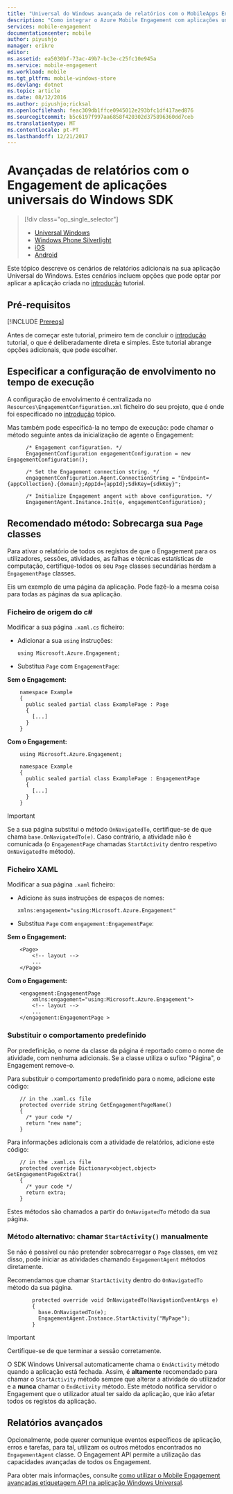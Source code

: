 ```yaml
---
title: "Universal do Windows avançada de relatórios com o MobileApps Engagement"
description: "Como integrar o Azure Mobile Engagement com aplicações universais do Windows"
services: mobile-engagement
documentationcenter: mobile
author: piyushjo
manager: erikre
editor: 
ms.assetid: ea5030bf-73ac-49b7-bc3e-c25fc10e945a
ms.service: mobile-engagement
ms.workload: mobile
ms.tgt_pltfrm: mobile-windows-store
ms.devlang: dotnet
ms.topic: article
ms.date: 08/12/2016
ms.author: piyushjo;ricksal
ms.openlocfilehash: feac309db1ffce0945012e293bfc1df417aed876
ms.sourcegitcommit: b5c6197f997aa6858f420302d375896360dd7ceb
ms.translationtype: MT
ms.contentlocale: pt-PT
ms.lasthandoff: 12/21/2017
---
```

# <a name="advanced-reporting-with-the-windows-universal-apps-engagement-sdk"></a>Avançadas de relatórios com o Engagement de aplicações universais do Windows SDK
> [!div class="op_single_selector"]
> * [Universal Windows](mobile-engagement-windows-store-advanced-reporting.md)
> * [Windows Phone Silverlight](mobile-engagement-windows-phone-integrate-engagement.md)
> * [iOS](mobile-engagement-ios-integrate-engagement.md)
> * [Android](mobile-engagement-android-advanced-reporting.md)
> 
> 

Este tópico descreve os cenários de relatórios adicionais na sua aplicação Universal do Windows. Estes cenários incluem opções que pode optar por aplicar a aplicação criada no [introdução](mobile-engagement-windows-store-dotnet-get-started.md) tutorial.

## <a name="prerequisites"></a>Pré-requisitos
[!INCLUDE [Prereqs](../../includes/mobile-engagement-windows-store-prereqs.md)]

Antes de começar este tutorial, primeiro tem de concluir o [introdução](mobile-engagement-windows-store-dotnet-get-started.md) tutorial, o que é deliberadamente direta e simples. Este tutorial abrange opções adicionais, que pode escolher.

## <a name="specifying-engagement-configuration-at-runtime"></a>Especificar a configuração de envolvimento no tempo de execução
A configuração de envolvimento é centralizada no `Resources\EngagementConfiguration.xml` ficheiro do seu projeto, que é onde foi especificado no [introdução](mobile-engagement-windows-store-dotnet-get-started.md) tópico.

Mas também pode especificá-la no tempo de execução: pode chamar o método seguinte antes da inicialização de agente o Engagement:

          /* Engagement configuration. */
          EngagementConfiguration engagementConfiguration = new EngagementConfiguration();

          /* Set the Engagement connection string. */
          engagementConfiguration.Agent.ConnectionString = "Endpoint={appCollection}.{domain};AppId={appId};SdkKey={sdkKey}";

          /* Initialize Engagement angent with above configuration. */
          EngagementAgent.Instance.Init(e, engagementConfiguration);



## <a name="recommended-method-overload-your-page-classes"></a>Recomendado método: Sobrecarga sua `Page` classes
Para ativar o relatório de todos os registos de que o Engagement para os utilizadores, sessões, atividades, as falhas e técnicas estatísticas de computação, certifique-todos os seu `Page` classes secundárias herdam a `EngagementPage` classes.

Eis um exemplo de uma página da aplicação. Pode fazê-lo a mesma coisa para todas as páginas da sua aplicação.

### <a name="c-source-file"></a>Ficheiro de origem do c#
Modificar a sua página `.xaml.cs` ficheiro:

* Adicionar a sua `using` instruções:
  
      using Microsoft.Azure.Engagement;
* Substitua `Page` com `EngagementPage`:

**Sem o Engagement:**

        namespace Example
        {
          public sealed partial class ExamplePage : Page
          {
            [...]
          }
        }

**Com o Engagement:**

        using Microsoft.Azure.Engagement;

        namespace Example
        {
          public sealed partial class ExamplePage : EngagementPage
          {
            [...]
          }
        }

> [!IMPORTANT]
> Se a sua página substitui o método `OnNavigatedTo`, certifique-se de que chama `base.OnNavigatedTo(e)`. Caso contrário, a atividade não é comunicada (o `EngagementPage` chamadas `StartActivity` dentro respetivo `OnNavigatedTo` método).
> 
> 

### <a name="xaml-file"></a>Ficheiro XAML
Modificar a sua página `.xaml` ficheiro:

* Adicione às suas instruções de espaços de nomes:
  
      xmlns:engagement="using:Microsoft.Azure.Engagement"
* Substitua `Page` com `engagement:EngagementPage`:

**Sem o Engagement:**

        <Page>
            <!-- layout -->
            ...
        </Page>

**Com o Engagement:**

        <engagement:EngagementPage
            xmlns:engagement="using:Microsoft.Azure.Engagement">
            <!-- layout -->
            ...
        </engagement:EngagementPage >

### <a name="override-the-default-behaviour"></a>Substituir o comportamento predefinido
Por predefinição, o nome da classe da página é reportado como o nome de atividade, com nenhuma adicionais. Se a classe utiliza o sufixo "Página", o Engagement remove-o.

Para substituir o comportamento predefinido para o nome, adicione este código:

        // in the .xaml.cs file
        protected override string GetEngagementPageName()
        {
          /* your code */
          return "new name";
        }

Para informações adicionais com a atividade de relatórios, adicione este código:

        // in the .xaml.cs file
        protected override Dictionary<object,object> GetEngagementPageExtra()
        {
          /* your code */
          return extra;
        }

Estes métodos são chamados a partir do `OnNavigatedTo` método da sua página.

### <a name="alternate-method-call-startactivity-manually"></a>Método alternativo: chamar `StartActivity()` manualmente
Se não é possível ou não pretender sobrecarregar o `Page` classes, em vez disso, pode iniciar as atividades chamando `EngagementAgent` métodos diretamente.

Recomendamos que chamar `StartActivity` dentro do `OnNavigatedTo` método da sua página.

            protected override void OnNavigatedTo(NavigationEventArgs e)
            {
              base.OnNavigatedTo(e);
              EngagementAgent.Instance.StartActivity("MyPage");
            }

> [!IMPORTANT]
> Certifique-se de que terminar a sessão corretamente.
> 
> O SDK Windows Universal automaticamente chama o `EndActivity` método quando a aplicação está fechada. Assim, é **altamente** recomendado para chamar o `StartActivity` método sempre que alterar a atividade do utilizador e a **nunca** chamar o `EndActivity` método. Este método notifica servidor o Engagement que o utilizador atual ter saído da aplicação, que irão afetar todos os registos da aplicação.
> 
> 

## <a name="advanced-reporting"></a>Relatórios avançados
Opcionalmente, pode querer comunique eventos específicos de aplicação, erros e tarefas, para tal, utilizam os outros métodos encontrados no `EngagementAgent` classe. O Engagement API permite a utilização das capacidades avançadas de todos os Engagement.

Para obter mais informações, consulte [como utilizar o Mobile Engagement avançadas etiquetagem API na aplicação Windows Universal](mobile-engagement-windows-store-use-engagement-api.md).

